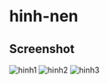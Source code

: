 # hinh-nen
## Screenshot
![hinh1](https://user-images.githubusercontent.com/22500109/28104851-377bc4fe-6707-11e7-96da-dc375d0c7e93.png)
![hinh2](https://user-images.githubusercontent.com/22500109/28104859-404af032-6707-11e7-9623-b53e27876d6f.png)
![hinh3](https://user-images.githubusercontent.com/22500109/28104862-42eacec0-6707-11e7-851b-c9d15c4ebabf.png)
